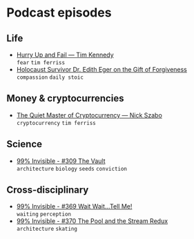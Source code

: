 # Podcast episodes

## Life
- [Hurry Up and Fail — Tim Kennedy](https://tim.blog/2018/04/22/tim-kennedy/)  
  `fear` `tim ferriss`
- [Holocaust Survivor Dr. Edith Eger on the Gift of Forgiveness](https://pca.st/episode/28b035f7-b083-448a-a9ee-0cdc92c54b48)  
  `compassion` `daily stoic`

## Money & cryptocurrencies
- [The Quiet Master of Cryptocurrency — Nick Szabo](https://tim.blog/2017/06/04/nick-szabo/)  
  `cryptocurrency` `tim ferriss`

## Science
- [99% Invisible - #309 The Vault](https://99percentinvisible.org/episode/the-vault/)  
  `architecture` `biology` `seeds` `conviction`

## Cross-disciplinary
- [99% Invisible - #369 Wait Wait…Tell Me!](https://99percentinvisible.org/episode/wait-wait-tell-me/)  
  `waiting` `perception`
- [99% Invisible - #370 The Pool and the Stream Redux](https://99percentinvisible.org/episode/the-pool-and-the-stream-redux/)  
  `architecture` `skating`
